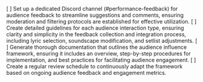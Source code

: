 [ ] Set up a dedicated Discord channel (#performance-feedback) for audience feedback to streamline suggestions and comments, ensuring moderation and filtering protocols are established for effective utilization.
[ ] Create detailed guidelines for each audience interaction type, ensuring clarity and simplicity in the feedback collection and integration process, including lyric selection, soundscape modification, and setlist adjustments.
[ ] Generate thorough documentation that outlines the audience influence framework, ensuring it includes an overview, step-by-step procedures for implementation, and best practices for facilitating audience engagement.
[ ] Create a regular review schedule to continuously adapt the framework based on ongoing audience feedback and engagement metrics.